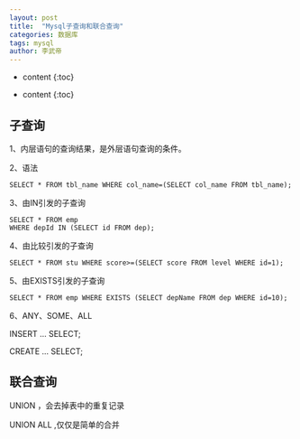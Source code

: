 ```yaml
---
layout: post 
title:  "Mysql子查询和联合查询" 
categories: 数据库 
tags: mysql 
author: 李武帝 
---
```


* content
{:toc}

* content
{:toc}

## 子查询

1、内层语句的查询结果，是外层语句查询的条件。

2、语法
```text
SELECT * FROM tbl_name WHERE col_name=(SELECT col_name FROM tbl_name);
```
3、由IN引发的子查询
```text
SELECT * FROM emp
WHERE depId IN (SELECT id FROM dep);
```

4、由比较引发的子查询

```text
SELECT * FROM stu WHERE score>=(SELECT score FROM level WHERE id=1);
```

5、由EXISTS引发的子查询

```text
SELECT * FROM emp WHERE EXISTS (SELECT depName FROM dep WHERE id=10);
```
6、ANY、SOME、ALL

INSERT ... SELECT;

CREATE ... SELECT;

## 联合查询

UNION ，会去掉表中的重复记录

UNION ALL ,仅仅是简单的合并









